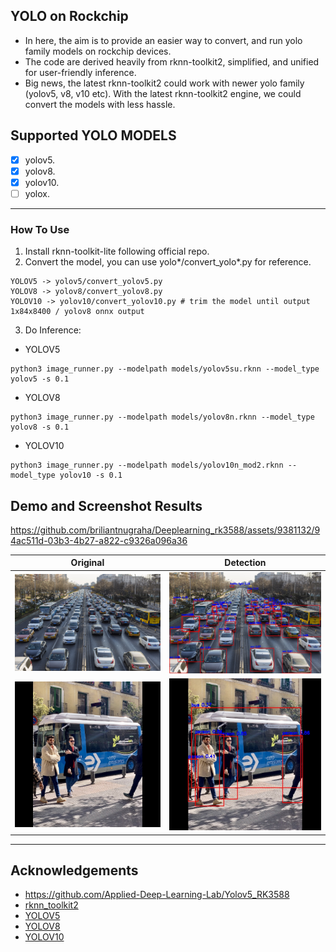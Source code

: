 ## YOLO on Rockchip

* In here, the aim is to provide an easier way to convert, and run yolo family models on rockchip devices.
* The code are derived heavily from rknn-toolkit2, simplified, and unified for user-friendly inference.
* Big news, the latest rknn-toolkit2 could work with newer yolo family (yolov5, v8, v10 etc). With the latest rknn-toolkit2 engine, we could convert the models with less hassle.

## Supported YOLO MODELS

- [x] yolov5.
- [x] yolov8.
- [x] yolov10.
- [ ] yolox.

---

### How To Use

1. Install rknn-toolkit-lite following official repo.
2. Convert the model, you can use yolo*/convert_yolo*.py for reference.
```
YOLOV5 -> yolov5/convert_yolov5.py
YOLOV8 -> yolov8/convert_yolov8.py
YOLOV10 -> yolov10/convert_yolov10.py # trim the model until output 1x84x8400 / yolov8 onnx output
```
3. Do Inference:
  * YOLOV5 
  ```
  python3 image_runner.py --modelpath models/yolov5su.rknn --model_type yolov5 -s 0.1
  ```
  * YOLOV8
  ```
  python3 image_runner.py --modelpath models/yolov8n.rknn --model_type yolov8 -s 0.1
  ```
  * YOLOV10
  ```
  python3 image_runner.py --modelpath models/yolov10n_mod2.rknn --model_type yolov10 -s 0.1
  ```

## Demo and Screenshot Results

https://github.com/briliantnugraha/Deeplearning_rk3588/assets/9381132/94ac511d-03b3-4b27-a822-c9326a096a36


|Original|Detection|
|---|---|
| ![](Images/traffic.jpg) | ![](Images/traffic_out.jpg) |
| ![](Images/bus.jpg)| ![](Images/bus_out.jpg) |  |

---

## Acknowledgements

- https://github.com/Applied-Deep-Learning-Lab/Yolov5_RK3588
- [rknn_toolkit2](https://github.com/airockchip/rknn-toolkit2/)
- [YOLOV5](https://github.com/ultralytics)
- [YOLOV8](https://github.com/ultralytics)
- [YOLOV10](https://github.com/THU-MIG/yolov10)
